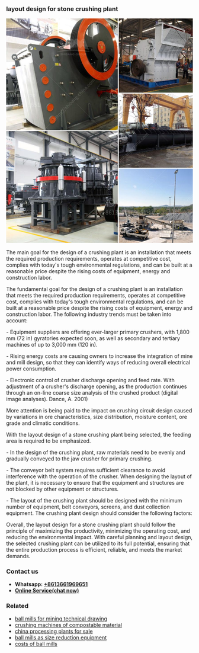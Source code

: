 <h3>layout design for stone crushing plant</h3><img src='1708497991.jpg' alt=''><p>The main goal for the design of a crushing plant is an installation that meets the required production requirements, operates at competitive cost, complies with today's tough environmental regulations, and can be built at a reasonable price despite the rising costs of equipment, energy and construction labor.</p><p>The fundamental goal for the design of a crushing plant is an installation that meets the required production requirements, operates at competitive cost, complies with today's tough environmental regulations, and can be built at a reasonable price despite the rising costs of equipment, energy and construction labor. The following industry trends must be taken into account:</p><p>- Equipment suppliers are offering ever-larger primary crushers, with 1,800 mm (72 in) gyratories expected soon, as well as secondary and tertiary machines of up to 3,000 mm (120 in).</p><p>- Rising energy costs are causing owners to increase the integration of mine and mill design, so that they can identify ways of reducing overall electrical power consumption.</p><p>- Electronic control of crusher discharge opening and feed rate. With adjustment of a crusher's discharge opening, as the production continues through an on-line coarse size analysis of the crushed product (digital image analyses). Dance, A. 2001)</p><p>More attention is being paid to the impact on crushing circuit design caused by variations in ore characteristics, size distribution, moisture content, ore grade and climatic conditions.</p><p>With the layout design of a stone crushing plant being selected, the feeding area is required to be emphasized.</p><p>- In the design of the crushing plant, raw materials need to be evenly and gradually conveyed to the jaw crusher for primary crushing.</p><p>- The conveyor belt system requires sufficient clearance to avoid interference with the operation of the crusher. When designing the layout of the plant, it is necessary to ensure that the equipment and structures are not blocked by other equipment or structures.</p><p>- The layout of the crushing plant should be designed with the minimum number of equipment, belt conveyors, screens, and dust collection equipment. The crushing plant design should consider the following factors:</p><p>Overall, the layout design for a stone crushing plant should follow the principle of maximizing the productivity, minimizing the operating cost, and reducing the environmental impact. With careful planning and layout design, the selected crushing plant can be utilized to its full potential, ensuring that the entire production process is efficient, reliable, and meets the market demands.</p><h3>Contact us</h3><ul><li><strong>Whatsapp:&nbsp;<a href="https://wa.me/8613661969651">+8613661969651</a></strong></li><li><a href="https://swt.shibang-china.com/?git&amp;zhl&amp;layout design for stone crushing plant"><strong>Online Service(chat now)</strong></a></li></ul><h3>Related</h3><ul><li><a href='ball mills for mining technical drawing.md'>ball mills for mining technical drawing</a></li><li><a href='crushing machines of compostable material.md'>crushing machines of compostable material</a></li><li><a href='china processing plants for sale.md'>china processing plants for sale</a></li><li><a href='ball mills as size reduction equipment.md'>ball mills as size reduction equipment</a></li><li><a href='costs of ball mills.md'>costs of ball mills</a></li></ul>